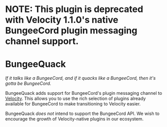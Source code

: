# NOTE: This plugin is deprecated with Velocity 1.1.0's native BungeeCord plugin messaging channel support.

# BungeeQuack

_If it talks like a BungeeCord, and if it quacks like a BungeeCord, then it's gotta be BungeeCord._

BungeeQuack adds support for BungeeCord's plugin messaging channel to [Velocity](https://www.velocitypowered.com).
This allows you to use the rich selection of plugins already available for BungeeCord to make transitioning to
Velocity easier.

BungeeQuack _does not_ intend to support the BungeeCord API. We wish to encourage the growth of Velocity-native
plugins in our ecosystem.
